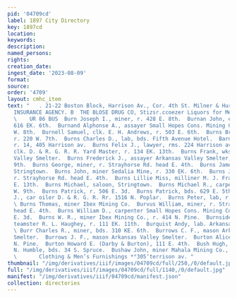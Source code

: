 ```yaml
---
pid: '04709cd'
label: 1897 City Directory
key: 1897cd
location: 
keywords: 
description: 
named_persons: 
rights: 
creation_date: 
ingest_date: '2023-08-09'
format: 
source: 
order: '4709'
layout: cmhc_item
text: "   . 21-22 Boston Block, Harrison Av., Cor. 4th St. Milner & Hurd, PIONEER
  INSURANCE AGENCY. B  THE BLOSE DRUG CO, Stizsr.ccoezer Liquors for Medicinal Use
  \    UR 86 BUS  Burn Joseph I., miner, r. 428 E. 8th.  Burnan John, engineer, bds.
  616 EK. 6th.  Burnand Alphonse A., assayer Small Hopes Cons. Mining Co., r. 232
  W. 8th.  Burnell Samuel, clk. E. H. Andrews, r. 503 E. 6th.  Burns Bridget Miss,
  r. 220 W. 7th.  Burns Charles D., lab, bds. Fifth Avenue Hotel.  Barns Emma Miss,
  r. 14, 405 Harrison av.  Burns Felix J., lawyer, rms. 224 Harrison av.  Burns Francis,
  clk. D. & R. G. R. R. Yard Master, r. 134 EK. 13th.  Burns Frank, wks. Arkansas
  Valley Smelter.  Burns Frederick J., assayer Arkansas Valley Smelter, r. 141 W..
  9th.  Burns George, miner, r. Strayhorse Rd. head E. 4th.  Burns James, saloon,
  Stringtown.  Burns John, miner Sedalia Mine, r. 330 EK. 6th.  Burns Joseph D., miner,
  r. Strayhorse Rd. head E. 4th.  Burns Lillie Miss, milliner M. J. Frantz, r. 138
  E. 13th.  Burns Michael, saloon, Stringtown.  Burns Michael R., carpenter, r. 141
  W. 9th.  Burns Patrick, r. 506 E. 3d.  Burns Patrick, bds. 629 E. 5th.  Burns Patrick
  J., car oiler D. & R. G. R. Rr. 1516 N. Poplar.  Burns Peter, lab, r. N. end Hazel.
  \ Burns Thomas, miner Ibex Mining Co.  Burvus William, miner, r. Strayhorse Rd.
  head E. 4th.  Burns William D., carpenter Small Hopes Cons. Mining Co., r. 1284
  E. 3d.  Burns W. R., miner Ibex Mining Co., r. 414 N. Pine.  Burnside William A.,
  teamster R. L. Haughey, r. 111 EK. 11th.  Burquist Andy, lab. Arkansas Valley Smelter.
  \ Burr Charles R., miner, bds. 310 KE. 6th.  Burrows C. F., mason Arkansas Valley
  Smelter.  Burrows J. F., mason Arkansas Valley Smelter.  Burton Alice Mrs., r. 109
  N. Pine.  Burton Howard E. (Darby & Burton), 111 E. 4th.  Bush Hugh, painter J.
  N. Humble, bds. 34 S. Spruce.  Bushaw John, miner Mahala Mining Co., r. 136 W. 8th.
  \       Clothing & Men’s Furnishings *°305‘terrison av. "
thumbnail: "/img/derivatives/iiif/images/04709cd/full/250,/0/default.jpg"
full: "/img/derivatives/iiif/images/04709cd/full/1140,/0/default.jpg"
manifest: "/img/derivatives/iiif/04709cd/manifest.json"
collection: directories
---
```

